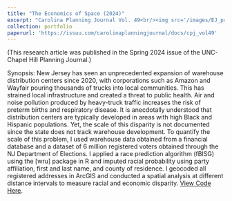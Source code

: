 ```yaml
---
title: "The Economics of Space (2024)"
excerpt: "Carolina Planning Journal Vol. 49<br/><img src='/images/EJ_protest_newark.jpg'>"
collection: portfolio
paperurl: 'https://issuu.com/carolinaplanningjournal/docs/cpj_vol49'
---
```


(This research article was published in the Spring 2024 issue of the UNC-Chapel Hill Planning Journal.)

Synopsis: New Jersey has seen an unprecedented expansion of warehouse distribution centers since 2020, with corporations such as Amazon and Wayfair pouring thousands of trucks into local communities. This has strained local infrastructure and created a threat to public health. Air and noise pollution produced by heavy-truck traffic increases the risk of preterm births and respiratory disease.
It is anecdotally understood that distribution centers are typically developed in areas with high Black and Hispanic populations. Yet, the scale of this disparity is not documented since the state does not track warehouse development.
To quantify the scale of this problem, I used warehouse data obtained from a financial database and a dataset of 6 million registered voters obtained through the NJ Department of Elections. I applied a race prediction algorithm (fBISG) using the [wru] package in R and imputed racial probability using party affiliation, first and last name, and county of residence. I geocoded all registered addresses in ArcGIS and conducted a spatial analysis at different distance intervals to measure racial and economic disparity.
[View Code Here](https://github.com/im2484/fBISG_code).
